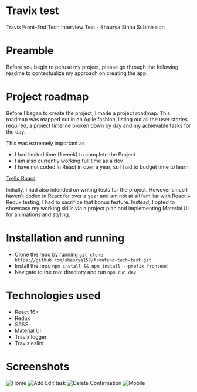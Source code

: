# Travix test

Travix Front-End Tech Interview Test - Shaurya Sinha Submission

# Preamble

Before you begin to peruse my project, please go through the following readme to contextualize my approach on creating the app.

# Project roadmap

Before I began to create the project, I made a project roadmap. This roadmap was mapped out in an Agile fashion, listing out all the user stories required, a project timeline broken down by day and my achievable tasks for the day.

This was extremely important as
* I had limited time (1 week) to complete the Project
* I am also currently working full time as a dev
* I have not coded in React in over a year, so I had to budget time to learn

[Trello Board](https://trello.com/b/rwty4M0w/travix-todo-project-roadmap)

Initially, I had also intended on writing tests for the project. However since I haven't coded in React for over a year and am not at all familiar with React + Redux testing, I had to sacrifice that bonus feature. Instead, I opted to showcase my working skills via a project plan and implementing Material UI for animations and styling.

# Installation and running

* Clone the repo by running ```git clone https://github.com/shaurya157/frontend-tech-test.git ```
* Install the repo ```npm install && npm install --prefix frontend ```
* Navigate to the root directory and run ``` npm run dev ```

# Technologies used
* React 16+
* Redux
* SASS
* Material UI
* Travix logger
* Travis eslint

# Screenshots

![Home](https://raw.githubusercontent.com/shaurya157/frontend-tech-test/master/screenshots/1.PNG)
![Add Edit task](https://raw.githubusercontent.com/shaurya157/frontend-tech-test/master/screenshots/2.PNG)
![Delete Confirmation](https://raw.githubusercontent.com/shaurya157/frontend-tech-test/master/screenshots/3.PNG)
![Mobile](https://raw.githubusercontent.com/shaurya157/frontend-tech-test/master/screenshots/4.PNG)

